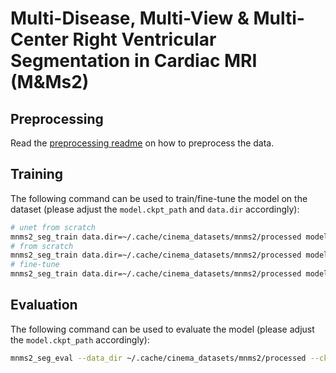 # Multi-Disease, Multi-View & Multi-Center Right Ventricular Segmentation in Cardiac MRI (M&Ms2)

## Preprocessing

Read the [preprocessing readme](../../data/mnms2/README.md) on how to preprocess the data.

## Training

The following command can be used to train/fine-tune the model on the dataset (please adjust the `model.ckpt_path` and
`data.dir` accordingly):

```bash
# unet from scratch
mnms2_seg_train data.dir=~/.cache/cinema_datasets/mnms2/processed model.name=unet
# from scratch
mnms2_seg_train data.dir=~/.cache/cinema_datasets/mnms2/processed model.name=convunetr
# fine-tune
mnms2_seg_train data.dir=~/.cache/cinema_datasets/mnms2/processed model.name=convunetr model.ckpt_path=
```

## Evaluation

The following command can be used to evaluate the model (please adjust the `model.ckpt_path` accordingly):

```bash
mnms2_seg_eval --data_dir ~/.cache/cinema_datasets/mnms2/processed --ckpt_path
```
